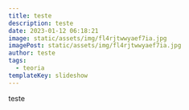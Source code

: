```yaml
---
title: teste
description: teste
date: 2023-01-12 06:18:21
image: static/assets/img/fl4rjtwwyaef7ia.jpg
imagePost: static/assets/img/fl4rjtwwyaef7ia.jpg
author: teste
tags:
  - teoria
templateKey: slideshow
---
```

teste
